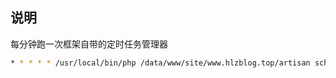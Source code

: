 ## 说明

每分钟跑一次框架自带的定时任务管理器  

~~~bash
* * * * * /usr/local/bin/php /data/www/site/www.hlzblog.top/artisan schedule:run 1>> /dev/null 2>&1
~~~